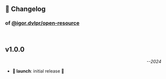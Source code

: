 ## 📒 Changelog

### of [@igor.dvlpr/open-resource](https://github.com/igorskyflyer/npm-open-resource)

<br>

## v1.0.0

<p align="right"><em>--2024</em></p>

- **🚀 launch**: initial release 🎉
